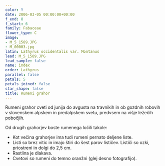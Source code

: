 ```yaml
---
color: Y
date: 2006-03-05 00:00:00+00:00
f_end: 8
f_start: 6
family: Fabaceae
flower_type: C
image:
- M_5_1589.JPG
- M_00003.jpg
latin: Lathyrus occidentalis var. Montanus
lead: M_5_1589.JPG
lead_sample: false
name: index
order: Lathyrus
parallel: false
petals: 5
petals_joined: false
star_shape: false
title: Rumeni grahor
---
```

Rumeni grahor cveti od junija do avgusta na travnikih in ob gozdnih robovih v slovenskem alpskem in predalpskem svetu, predvsem na višje ležečih pobočjih.

Od drugih grahorjev boste rumenega ločili takole:

-   Kot večina grahorjev ima tudi rumeni pernato deljene liste.
-   Listi so brez vitic in imajo štiri do šest parov lističev. Lističi so ozki, priostreni in dolgi do 2,5 cm.
-   Rastlina je dlakava.
-   Cvetovi so rumeni do temno oranžni (glej desno fotografijo).

